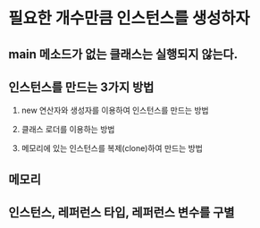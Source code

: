 # 필요한 개수만큼 인스턴스를 생성하자

## main 메소드가 없는 클래스는 실행되지 않는다.

## 인스턴스를 만드는 3가지 방법
1. new 연산자와 생성자를 이용하여 인스턴스를 만드는 방법

2. 클래스 로더를 이용하는 방법

3. 메모리에 있는 인스턴스를 복제(clone)하여 만드는 방법

## 메모리

## 인스턴스, 레퍼런스 타입, 레퍼런스 변수를 구별